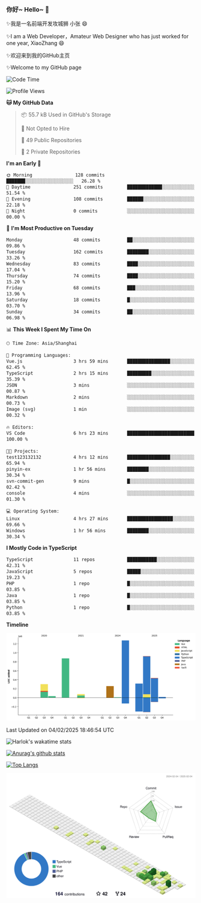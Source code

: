 ### 你好~ Hello~ 👋

✨我是一名前端开发攻城狮 小张 😄

✨I am a Web Developer，Amateur Web Designer who has just worked for one year, XiaoZhang 😄

✨欢迎来到我的GitHub主页

✨Welcome to my GitHub page
<!--
**7148505/7148505** is a ✨ _special_ ✨ repository because its `README.md` (this file) appears on your GitHub profile.

Here are some ideas to get you started:

- 🔭 I’m currently working on ...
- 🌱 I’m currently learning ...
- 👯 I’m looking to collaborate on ...
- 🤔 I’m looking for help with ...
- 💬 Ask me about ...
- 📫 How to reach me: ...
- 😄 Pronouns: ...
- ⚡ Fun fact: ...
-->

<!--START_SECTION:waka-->
![Code Time](http://img.shields.io/badge/Code%20Time-2%2C645%20hrs%2013%20mins-blue)

![Profile Views](http://img.shields.io/badge/Profile%20Views-0-blue)

**🐱 My GitHub Data** 

> 📦 55.7 kB Used in GitHub's Storage 
 > 
> 🚫 Not Opted to Hire
 > 
> 📜 49 Public Repositories 
 > 
> 🔑 2 Private Repositories 
 > 
**I'm an Early 🐤** 

```text
🌞 Morning                128 commits         ███████░░░░░░░░░░░░░░░░░░   26.28 % 
🌆 Daytime                251 commits         █████████████░░░░░░░░░░░░   51.54 % 
🌃 Evening                108 commits         ██████░░░░░░░░░░░░░░░░░░░   22.18 % 
🌙 Night                  0 commits           ░░░░░░░░░░░░░░░░░░░░░░░░░   00.00 % 
```
📅 **I'm Most Productive on Tuesday** 

```text
Monday                   48 commits          ██░░░░░░░░░░░░░░░░░░░░░░░   09.86 % 
Tuesday                  162 commits         ████████░░░░░░░░░░░░░░░░░   33.26 % 
Wednesday                83 commits          ████░░░░░░░░░░░░░░░░░░░░░   17.04 % 
Thursday                 74 commits          ████░░░░░░░░░░░░░░░░░░░░░   15.20 % 
Friday                   68 commits          ███░░░░░░░░░░░░░░░░░░░░░░   13.96 % 
Saturday                 18 commits          █░░░░░░░░░░░░░░░░░░░░░░░░   03.70 % 
Sunday                   34 commits          ██░░░░░░░░░░░░░░░░░░░░░░░   06.98 % 
```


📊 **This Week I Spent My Time On** 

```text
🕑︎ Time Zone: Asia/Shanghai

💬 Programming Languages: 
Vue.js                   3 hrs 59 mins       ████████████████░░░░░░░░░   62.45 % 
TypeScript               2 hrs 15 mins       █████████░░░░░░░░░░░░░░░░   35.39 % 
JSON                     3 mins              ░░░░░░░░░░░░░░░░░░░░░░░░░   00.87 % 
Markdown                 2 mins              ░░░░░░░░░░░░░░░░░░░░░░░░░   00.73 % 
Image (svg)              1 min               ░░░░░░░░░░░░░░░░░░░░░░░░░   00.32 % 

🔥 Editors: 
VS Code                  6 hrs 23 mins       █████████████████████████   100.00 % 

🐱‍💻 Projects: 
test123132132            4 hrs 12 mins       ████████████████░░░░░░░░░   65.94 % 
pinyin-ex                1 hr 56 mins        ████████░░░░░░░░░░░░░░░░░   30.34 % 
svn-commit-gen           9 mins              █░░░░░░░░░░░░░░░░░░░░░░░░   02.42 % 
console                  4 mins              ░░░░░░░░░░░░░░░░░░░░░░░░░   01.30 % 

💻 Operating System: 
Linux                    4 hrs 27 mins       █████████████████░░░░░░░░   69.66 % 
Windows                  1 hr 56 mins        ████████░░░░░░░░░░░░░░░░░   30.34 % 
```

**I Mostly Code in TypeScript** 

```text
TypeScript               11 repos            ███████████░░░░░░░░░░░░░░   42.31 % 
JavaScript               5 repos             █████░░░░░░░░░░░░░░░░░░░░   19.23 % 
PHP                      1 repo              █░░░░░░░░░░░░░░░░░░░░░░░░   03.85 % 
Java                     1 repo              █░░░░░░░░░░░░░░░░░░░░░░░░   03.85 % 
Python                   1 repo              █░░░░░░░░░░░░░░░░░░░░░░░░   03.85 % 
```



**Timeline**

![Lines of Code chart](https://raw.githubusercontent.com/littleCareless/littleCareless/master/assets/bar_graph.png)


 Last Updated on 04/02/2025 18:46:54 UTC
<!--END_SECTION:waka-->
![Harlok's wakatime stats](https://github-readme-stats.vercel.app/api/wakatime?username=littleCareless)

[![Anurag's github stats](https://github-readme-stats.vercel.app/api?username=littleCareless)](https://github.com/anuraghazra/github-readme-stats)

[![Top Langs](https://github-readme-stats.vercel.app/api/top-langs/?username=littleCareless&layout=compact)](https://github.com/anuraghazra/github-readme-stats)

![](./profile-3d-contrib/profile-green-animate.svg)
